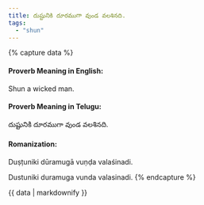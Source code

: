```yaml
---
title: దుష్టునికి దూరముగా వుండ వలశినది.
tags:
  - "shun"
---
```


{% capture data %}
#### Proverb Meaning in English:
Shun a wicked man.

#### Proverb Meaning in Telugu:
దుష్టునికి దూరముగా వుండ వలశినది.

#### Romanization:
Duṣṭuniki dūramugā vuṇḍa valaśinadi.

Dustuniki duramuga vunda valasinadi.
{% endcapture %}

{{ data | markdownify }}

